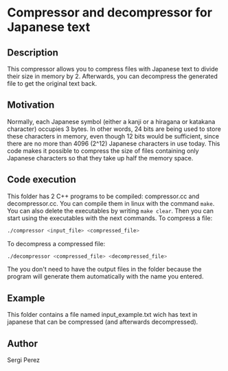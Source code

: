 # Compressor and decompressor for Japanese text

## Description

This compressor allows you to compress files with Japanese text to divide their size in memory by 2. Afterwards, you can decompress the generated file to get the original text back.

## Motivation

Normally, each Japanese symbol (either a kanji or a hiragana or katakana character) occupies 3 bytes. In other words, 24 bits are being used to store these characters in memory, even though 12 bits would be sufficient, since there are no more than 4096 (2^12) Japanese characters in use today. This code makes it possible to compress the size of files containing only Japanese characters so that they take up half the memory space.

## Code execution

This folder has 2 C++ programs to be compiled: compressor.cc and decompressor.cc. You can compile them in linux with the command `make`. You can also delete the executables by writing `make clear`. Then you can start using the executables with the next commands.
To compress a file:
```bash
./compressor <input_file> <compressed_file>
```
To decompress a compressed file:
```bash
./decompressor <compressed_file> <decompressed_file>
```
The you don't need to have the output files in the folder because the program will generate them automatically with the name you entered.

## Example

This folder contains a file named input_example.txt wich has text in japanese that can be compressed (and afterwards decompressed).

## Author

Sergi Perez
